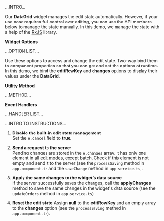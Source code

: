 ...INTRO...

Our **DataGrid** widget manages the edit state automatically. However, if your use case requires full control over editing, you can use the API members below to manage the state manually. In this demo, we manage the state with a help of the <a href="https://angular.io/guide/rx-library" target="_blank">RxJS</a> library.

**Widget Options**

...OPTION LIST...

Use these options to access and change the edit state. Two-way bind them to component properties so that you can get and set the options at runtime. In this demo, we bind the **editRowKey** and **changes** options to display their values under the **DataGrid**.

**Utility Method**

...METHOD...

**Event Handlers**

...HANDLER LIST...

...INTRO TO INSTRUCTIONS...

1. **Disable the built-in edit state management**       
Set the `e.cancel` field to **true**.

1. **Send a request to the server**      
Pending changes are stored in the `e.changes` array. It has only one element in all [edit modes](), except batch. Check if this element is not empty and send it to the server (see the `processSaving` method in `app.component.ts` and the `saveChange` method in `app.service.ts`).

1. **Apply the same changes to the widget's data source**       
If the server successfully saves the changes, call the **applyChanges** method to save the same changes in the widget's data source (see the `updateOrders` method in `app.service.ts`).

1. **Reset the edit state**
Assign **null** to the **editRowKey** and an empty array to the **changes** option (see the `processSaving` method in `app.component.ts`).

